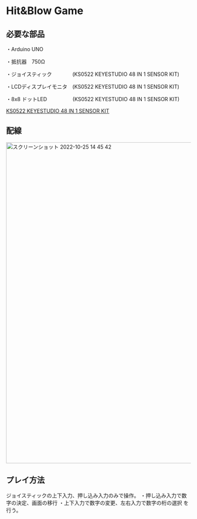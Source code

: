 # Hit&Blow Game

## 必要な部品

・Arduino UNO

・抵抗器　750Ω

・ジョイスティック　　　　(KS0522 KEYESTUDIO 48 IN 1 SENSOR KIT)

・LCDディスプレイモニタ　(KS0522 KEYESTUDIO 48 IN 1 SENSOR KIT)

・8x8 ドットLED　　　　　(KS0522 KEYESTUDIO 48 IN 1 SENSOR KIT)

[KS0522 KEYESTUDIO 48 IN 1 SENSOR KIT](https://github.com/keyestudio/KS0522-Keyestudio-48-in-1-Sensor-Kit/blob/master/KS0522.md)

## 配線

<img width="874" alt="スクリーンショット 2022-10-25 14 45 42" src="https://user-images.githubusercontent.com/64641621/197692614-6dfe0057-76b1-4126-a41b-e048f041e63c.png">

## プレイ方法
ジョイスティックの上下入力、押し込み入力のみで操作。
・押し込み入力で数字の決定、画面の移行
・上下入力で数字の変更、左右入力で数字の桁の選択
を行う。
